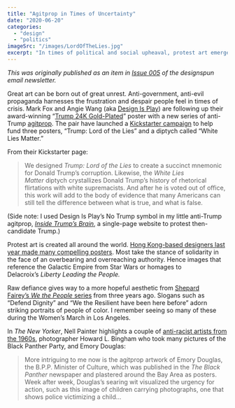 ```yaml
---
title: "Agitprop in Times of Uncertainty"
date: "2020-06-20"
categories: 
  - "design"
  - "politics"
imageSrc: "/images/LordOfTheLies.jpg"
excerpt: "In times of political and social upheaval, protest art emerges as a powerful voice of resistance. From Design Is Play's anti-Trump posters to Hong Kong's protest art and Shepard Fairey's \"We the People\" series, I explore how modern agitprop channels frustration into compelling visual statements against authoritarianism and injustice."
---
```


_This was originally published as an item in [Issue 005](https://designspun.com/issue-005-agitprop-bye-to-racist-cpg-career-advice/) of the designspun email newsletter._

Great art can be born out of great unrest. Anti-government, anti-evil propaganda harnesses the frustration and despair people feel in times of crisis. Mark Fox and Angie Wang (aka [Design Is Play](http://designisplay.com/)) are following up their award-winning “[Trump 24K Gold-Plated](https://letterformarchive.org/news/mark-fox-and-angie-wang)” poster with a new series of anti-Trump [agitprop](https://www.nytimes.com/2015/12/18/arts/design/the-art-of-politics-in-agitprop-at-the-brooklyn-museum.html). The pair have launched a [Kickstarter campaign](https://www.kickstarter.com/projects/whitelies/trump-lord-of-the-lies-and-white-lies-matter-posters) to help fund three posters, “Trump: Lord of the Lies” and a diptych called “White Lies Matter.”

From their Kickstarter page:

> We designed _Trump: Lord of the Lies_ to create a succinct mnemonic for Donald Trump’s corruption. Likewise, the _White Lies Matter_ diptych crystallizes Donald Trump’s history of rhetorical flirtations with white supremacists. And after he is voted out of office, this work will add to the body of evidence that many Americans can still tell the difference between what is true, and what is false.

(Side note: I used Design Is Play’s No Trump symbol in my little anti-Trump agitprop, [_Inside Trump’s Brain_](https://trumpsbrain.org/), a single-page website to protest then-candidate Trump.)

Protest art is created all around the world. [Hong Kong-based designers last year made many compelling posters](https://time.com/5679885/hong-kong-protest-art-agitprop-illustration/). Most take the stance of solidarity in the face of an overbearing and overreaching authority. Hence images that reference the Galactic Empire from Star Wars or homages to Delacroix’s _Liberty Leading the People._

Raw defiance gives way to a more hopeful aesthetic from [Shepard Fairey’s _We the People_ series](https://news.artnet.com/art-world/shepard-fairey-releases-we-the-people-series-824468) from three years ago. Slogans such as “Defend Dignity” and “We the Resilient have been here before” adorn striking portraits of people of color. I remember seeing so many of these during the Women’s March in Los Angeles.

In _The New Yorker_, Nell Painter highlights a couple of [anti-racist artists from the 1960s](https://www.newyorker.com/culture/cultural-comment/seeing-police-brutality-then-and-now), photographer Howard L. Bingham who took many pictures of the Black Panther Party, and Emory Douglas:

> More intriguing to me now is the agitprop artwork of Emory Douglas, the B.P.P. Minister of Culture, which was published in the _The_ _Black Panther_ newspaper and plastered around the Bay Area as posters. Week after week, Douglas’s searing wit visualized the urgency for action, such as this image of children carrying photographs, one that shows police victimizing a child…
